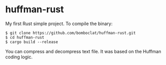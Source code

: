 # huffman-rust
My first Rust simple project.
To compile the binary:
```console
$ git clone https://github.com/bomboclat/huffman-rust.git
$ cd huffman-rust
$ cargo build --release
```
You can compress and decompress text file.
It was based on the Huffman coding logic.
